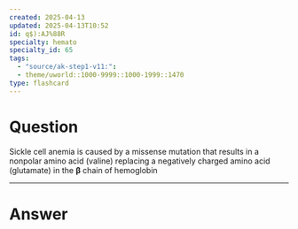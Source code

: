 ```yaml
---
created: 2025-04-13
updated: 2025-04-13T10:52
id: q$):AJ%88R
specialty: hemato
specialty_id: 65
tags:
  - "source/ak-step1-v11:": 
  - theme/uworld::1000-9999::1000-1999::1470
type: flashcard
---
```


# Question
Sickle cell anemia is caused by a missense mutation that results in a nonpolar amino acid (valine) replacing a negatively charged amino acid (glutamate) in the **β** chain of hemoglobin

---

# Answer
